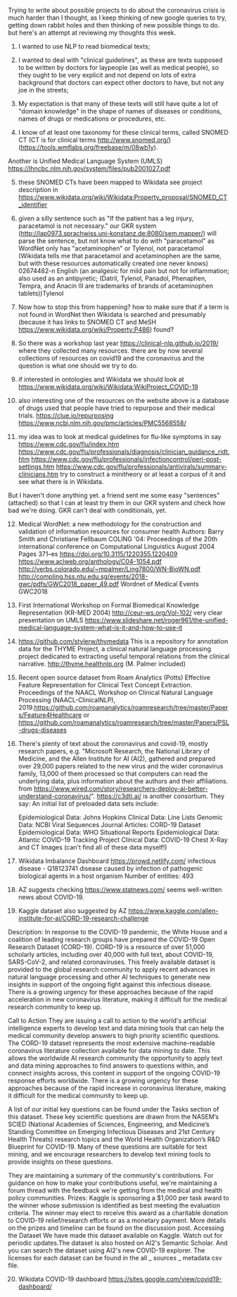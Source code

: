 Trying to write about possible projects to do about the coronavirus crisis is much harder than I thought, 
as I keep thinking of new google queries to try, getting down rabbit holes and then thinking of new possible things to do.
but here's an attempt at reviewing my thoughts this week.

1. I wanted to use NLP to read biomedical texts;

2. I wanted to deal with "clinical guidelines", as these are texts supposed to be written by doctors for laypeople 
(as well as medical people), so they ought to be very explicit and not depend on lots of extra background that doctors 
can expect other doctors to have, but not any joe in the streets;

3. My expectation is that many of these texts will still have quite a lot of "domain knowledge" in the shape of names of diseases 
or conditions, names of drugs or medications or procedures, etc.

4. I know of at least one taxonomy for these clinical terms, called SNOMED CT (CT is for clinical terms http://www.snomed.org/) 
(https://tools.wmflabs.org/freebase/m/08wb1y). 

Another is Unified Medical Language System (UMLS) https://lhncbc.nlm.nih.gov/system/files/pub2001027.pdf

5. these SNOMED CTs have been mapped to Wikidata see project description in 
https://www.wikidata.org/wiki/Wikidata:Property_proposal/SNOMED_CT_identifier

6. given a silly sentence such as "If the patient has a leg injury, paracetamol is not necessary." our GKR system 
(http://lap0973.sprachwiss.uni-konstanz.de:8080/sem.mapper/) will parse the sentence, but not know what to do with "paracetamol" as 
WordNet only has "acetaminophen" or  Tylenol, not paracetamol 
(Wikidata tells me that paracetamol and acetaminophen are the same, but with these resources automatically created one never knows)
02674482-n English (an analgesic for mild pain but not for inflammation; also used as an antipyretic; (Datril, Tylenol, Panadol, Phenaphen, 
Tempra, and Anacin III are trademarks of brands of acetaminophen tablets))Tylenol 

7. Now how to stop this from happening? how to make sure that if a term is not found in WordNet then Wikidata is searched and 
presumably (because it has links to SNOMED CT and MeSH https://www.wikidata.org/wiki/Property:P486) found?

8. So there was a workshop last year https://clinical-nlp.github.io/2019/ where they collected many resources.
there are by now several collections of resources on covid19 and the coronavirus and the question is what  one should we try to do.

9. if interested in ontologies and Wikidata we should look at https://www.wikidata.org/wiki/Wikidata:WikiProject_COVID-19

10. also interesting one of the resources on the website above is a database of drugs used that people have tried to repurpose and 
their medical trials.
https://clue.io/repurposing
https://www.ncbi.nlm.nih.gov/pmc/articles/PMC5568558/

11. my idea was to look at medical guidelines for flu-like symptoms in say
https://www.cdc.gov/flu/index.htm
https://www.cdc.gov/flu/professionals/diagnosis/clinician_guidance_ridt.htm
https://www.cdc.gov/flu/professionals/infectioncontrol/peri-post-settings.htm
https://www.cdc.gov/flu/professionals/antivirals/summary-clinicians.htm
try to construct a minitheory or at least a corpus of it and see what there is in Wikidata.

But I haven't done anything yet. a friend sent me some easy "sentences" (attached) so that I can at least try them in our GKR system
and check how bad we're doing. GKR can't deal with conditionals, yet.

12. Medical WordNet: a new methodology for the construction and validation of information resources for consumer health
Authors: Barry  Smith and Christiane  Fellbaum 
COLING '04: Proceedings of the 20th international conference on Computational Linguistics August 2004 Pages 371–es https://doi.org/10.3115/1220355.1220409
https://www.aclweb.org/anthology/C04-1054.pdf
http://verbs.colorado.edu/~mpalmer/Ling7800/WN-BioWN.pdf
http://compling.hss.ntu.edu.sg/events/2018-gwc/pdfs/GWC2018_paper_49.pdf Wordnet of Medical Events GWC2018

13. First International Workshop on Formal Biomedical Knowledge Representation (KR-MED 2004)
http://ceur-ws.org/Vol-102/
very clear presentation on UMLS
https://www.slideshare.net/roger961/the-unified-medical-language-system-what-is-it-and-how-to-use-it

14. https://github.com/stylerw/thymedata This is a repository for annotation data for the THYME Project, a clinical natural language processing project dedicated to extracting useful temporal relations from the clinical narrative. http://thyme.healthnlp.org (M. Palmer included)

15. Recent open source dataset from Roam Analytics (Potts)
Effective Feature Representation for Clinical Text Concept Extraction. Proceedings of the NAACL Workshop on Clinical Natural Language Processing (NAACL-ClinicalNLP), 2019.https://github.com/roamanalytics/roamresearch/tree/master/Papers/Feature4Healthcare or
https://github.com/roamanalytics/roamresearch/tree/master/Papers/PSL-drugs-diseases

16. There's plenty of text about the coronavirus and covid-19, mostly research papers, e.g. "Microsoft Research, the National Library of Medicine, and the Allen Institute for AI (AI2), gathered and prepared over 29,000 papers related to the new virus and the wider coronavirus family, 13,000 of them processed so that computers can read the underlying data, plus information about the authors and their affiliations. from https://www.wired.com/story/researchers-deploy-ai-better-understand-coronavirus/".
https://c3dti.ai/ is another consortium. They say:
An initial list of preloaded data sets include:

    Epidemiological Data: Johns Hopkins
    Clinical Data: Line Lists
    Genomic Data: NCBI Viral Sequences
    Journal Articles: CORD-19 Dataset
    Epidemiological Data: WHO Situational Reports
    Epidemiological Data: Atlantic COVID-19 Tracking Project
    Clinical Data: COVID-19 Chest X-Ray and CT Images
(can't find all of these data myself!)

17. Wikidata Imbalance Dashboard https://prowd.netlify.com/
infectious disease - Q18123741
disease caused by infection of pathogenic biological agents in a host organism
Number of entities: 493

18. AZ suggests checking https://www.statnews.com/
seems well-written news about COVID-19.

19.  Kaggle dataset also suggested by AZ
https://www.kaggle.com/allen-institute-for-ai/CORD-19-research-challenge

Description: In response to the COVID-19 pandemic, the White House and a coalition of leading research groups have prepared the COVID-19 Open Research Dataset (CORD-19). CORD-19 is a resource of over 51,000 scholarly articles, including over 40,000 with full text, about COVID-19, SARS-CoV-2, and related coronaviruses. This freely available dataset is provided to the global research community to apply recent advances in natural language processing and other AI techniques to generate new insights in support of the ongoing fight against this infectious disease. There is a growing urgency for these approaches because of the rapid acceleration in new coronavirus literature, making it difficult for the medical research community to keep up.

Call to Action
They are issuing a call to action to the world's artificial intelligence experts to develop text and data mining tools that can help the medical community develop answers to high priority scientific questions. The CORD-19 dataset represents the most extensive machine-readable coronavirus literature collection available for data mining to date. This allows the worldwide AI research community the opportunity to apply text and data mining approaches to find answers to questions within, and connect insights across, this content in support of the ongoing COVID-19 response efforts worldwide. There is a growing urgency for these approaches because of the rapid increase in coronavirus literature, making it difficult for the medical community to keep up.

A list of our initial key questions can be found under the Tasks section of this dataset. These key scientific questions are drawn from the NASEM’s SCIED (National Academies of Sciences, Engineering, and Medicine’s Standing Committee on Emerging Infectious Diseases and 21st Century Health Threats) research topics and the World Health Organization’s R&D Blueprint for COVID-19.
Many of these questions are suitable for text mining, and we encourage researchers to develop text mining tools to provide insights on these questions.

They are maintaining a summary of the community's contributions. For guidance on how to make your contributions useful, we're maintaining a forum thread with the feedback we're getting from the medical and health policy communities.
Prizes: Kaggle is sponsoring a $1,000 per task award to the winner whose submission is identified as best meeting the evaluation criteria. The winner may elect to receive this award as a charitable donation to COVID-19 relief/research efforts or as a monetary payment. More details on the prizes and timeline can be found on the discussion post.
Accessing the Dataset
We have made this dataset available on Kaggle. Watch out for periodic updates.The dataset is also hosted on AI2's Semantic Scholar. And you can search the dataset using AI2's new COVID-19 explorer. The licenses for each dataset can be found in the all _ sources _ metadata csv file.

20. Wikidata COVID-19 dashboard https://sites.google.com/view/covid19-dashboard/
